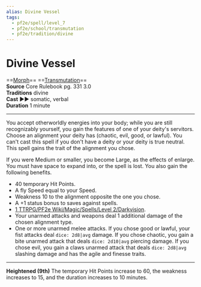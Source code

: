 ```yaml
---
alias: Divine Vessel
tags:
  - pf2e/spell/level_7
  - pf2e/school/transmutation
  - pf2e/tradition/divine
---
```


# Divine Vessel

==[Morph](Morph.md)== ==[Transmutation](Transmutation.md)==  
__Source__ Core Rulebook pg. 331 3.0  
**Traditions** divine  
**Cast** ►► somatic, verbal  
**Duration** 1 minute

---

You accept otherworldly energies into your body; while you are still recognizably yourself, you gain the features of one of your deity's servitors. Choose an alignment your deity has (chaotic, evil, good, or lawful). You can't cast this spell if you don't have a deity or your deity is true neutral. This spell gains the trait of the alignment you chose.

If you were Medium or smaller, you become Large, as the effects of enlarge. You must have space to expand into, or the spell is lost. You also gain the following benefits.

- 40 temporary Hit Points.
- A fly Speed equal to your Speed.
- Weakness 10 to the alignment opposite the one you chose.
- A +1 status bonus to saves against spells.
- [1 TTRPG/PF2e Wiki/Magic/Spells/Level 2/Darkvision](1%20TTRPG/PF2e%20Wiki/Magic/Spells/Level%202/Darkvision).
- Your unarmed attacks and weapons deal 1 additional damage of the chosen alignment type.
- One or more unarmed melee attacks. If you chose good or lawful, your fist attacks deal `dice: 2d8|avg` damage. If you chose chaotic, you gain a bite unarmed attack that deals `dice: 2d10|avg` piercing damage. If you chose evil, you gain a claws unarmed attack that deals `dice: 2d8|avg` slashing damage and has the agile and finesse traits.

<hr>

**Heightened (9th)** The temporary Hit Points increase to 60, the weakness increases to 15, and the duration increases to 10 minutes.
